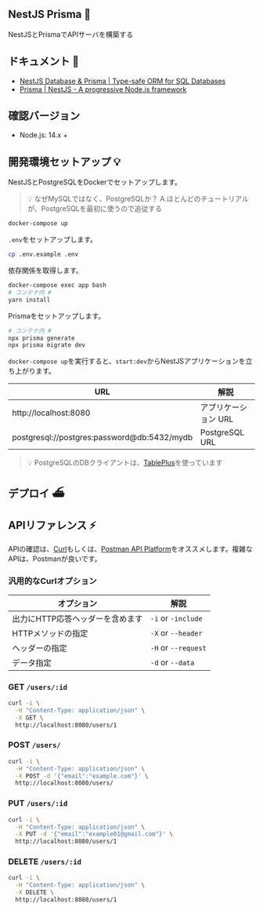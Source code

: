 ## NestJS Prisma 🚅

NestJSとPrismaでAPIサーバを構築する

## ドキュメント 📃

- [NestJS Database & Prisma | Type-safe ORM for SQL Databases](https://www.prisma.io/nestjs)
- [Prisma | NestJS - A progressive Node.js framework](https://docs.nestjs.com/recipes/prisma#prisma)

## 確認バージョン

- Node.js: 14.x +

## 開発環境セットアップ 💡

 NestJSとPostgreSQLをDockerでセットアップします。

> 💡 なぜMySQLではなく、PostgreSQLか？ A.ほとんどのチュートリアルが、PostgreSQLを最初に使うので追従する

```bash
docker-compose up
```

`.env`をセットアップします。

```bash
cp .env.example .env
```

依存関係を取得します。

```bash
docker-compose exec app bash
# コンテナ内 #
yarn install
```

Prismaをセットアップします。

```bash
# コンテナ内 #
npx prisma generate
npx prisma migrate dev
```

`docker-compose up`を実行すると、`start:dev`からNestJSアプリケーションを立ち上がります。

|URL|解説|
|---|---|
|http://localhost:8080|アプリケーション URL|
|postgresql://postgres:password@db:5432/mydb|PostgreSQL URL|

> 💡 PostgreSQLのDBクライアントは、[TablePlus](https://tableplus.com/)を使っています

## デプロイ ⛴

## APIリファレンス ⚡️

APIの確認は、[Curl](https://curl.se/docs/manpage.html)もしくは、[Postman API Platform](https://www.postman.com/)をオススメします。複雑なAPIは、Postmanが良いです。

### 汎用的なCurlオプション

|オプション|解説|
|---|---|
|出力にHTTP応答ヘッダーを含めます|`-i` or `-include`|
|HTTPメソッドの指定|`-X` or `--header`|
|ヘッダーの指定|`-H` or `--request`|
|データ指定|`-d` or `--data`|

### GET `/users/:id`

```bash
curl -i \
  -H "Content-Type: application/json" \
  -X GET \
  http://localhost:8080/users/1
```

### POST `/users/`

```bash
curl -i \
  -H "Content-Type: application/json" \
  -X POST -d '{"email":"example.com"}' \
  http://localhost:8080/users/
```

### PUT `/users/:id`

```bash
curl -i \
  -H "Content-Type: application/json" \
  -X PUT -d '{"email":"example01@gmail.com"}' \
  http://localhost:8080/users/1
```

### DELETE `/users/:id`

```bash
curl -i \
  -H "Content-Type: application/json" \
  -X DELETE \
  http://localhost:8080/users/1
```